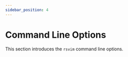 ```yaml
---
sidebar_position: 4
---
```


# Command Line Options

This section introduces the `rsvim` command line options.

